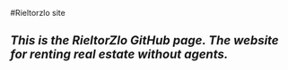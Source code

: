#Rieltorzlo site
## *This is the RieltorZlo GitHub page. The website for renting real estate without agents.*

